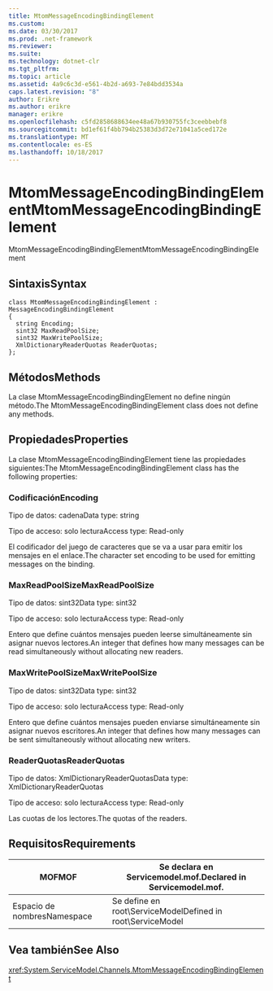 ```yaml
---
title: MtomMessageEncodingBindingElement
ms.custom: 
ms.date: 03/30/2017
ms.prod: .net-framework
ms.reviewer: 
ms.suite: 
ms.technology: dotnet-clr
ms.tgt_pltfrm: 
ms.topic: article
ms.assetid: 4a9c6c3d-e561-4b2d-a693-7e84bdd3534a
caps.latest.revision: "8"
author: Erikre
ms.author: erikre
manager: erikre
ms.openlocfilehash: c5fd2858688634ee48a67b930755fc3ceebbebf8
ms.sourcegitcommit: bd1ef61f4bb794b25383d3d72e71041a5ced172e
ms.translationtype: MT
ms.contentlocale: es-ES
ms.lasthandoff: 10/18/2017
---
```

# <a name="mtommessageencodingbindingelement"></a><span data-ttu-id="0b4dd-102">MtomMessageEncodingBindingElement</span><span class="sxs-lookup"><span data-stu-id="0b4dd-102">MtomMessageEncodingBindingElement</span></span>
<span data-ttu-id="0b4dd-103">MtomMessageEncodingBindingElement</span><span class="sxs-lookup"><span data-stu-id="0b4dd-103">MtomMessageEncodingBindingElement</span></span>  
  
## <a name="syntax"></a><span data-ttu-id="0b4dd-104">Sintaxis</span><span class="sxs-lookup"><span data-stu-id="0b4dd-104">Syntax</span></span>  
  
```  
class MtomMessageEncodingBindingElement : MessageEncodingBindingElement  
{  
  string Encoding;  
  sint32 MaxReadPoolSize;  
  sint32 MaxWritePoolSize;  
  XmlDictionaryReaderQuotas ReaderQuotas;  
};  
```  
  
## <a name="methods"></a><span data-ttu-id="0b4dd-105">Métodos</span><span class="sxs-lookup"><span data-stu-id="0b4dd-105">Methods</span></span>  
 <span data-ttu-id="0b4dd-106">La clase MtomMessageEncodingBindingElement no define ningún método.</span><span class="sxs-lookup"><span data-stu-id="0b4dd-106">The MtomMessageEncodingBindingElement class does not define any methods.</span></span>  
  
## <a name="properties"></a><span data-ttu-id="0b4dd-107">Propiedades</span><span class="sxs-lookup"><span data-stu-id="0b4dd-107">Properties</span></span>  
 <span data-ttu-id="0b4dd-108">La clase MtomMessageEncodingBindingElement tiene las propiedades siguientes:</span><span class="sxs-lookup"><span data-stu-id="0b4dd-108">The MtomMessageEncodingBindingElement class has the following properties:</span></span>  
  
### <a name="encoding"></a><span data-ttu-id="0b4dd-109">Codificación</span><span class="sxs-lookup"><span data-stu-id="0b4dd-109">Encoding</span></span>  
 <span data-ttu-id="0b4dd-110">Tipo de datos: cadena</span><span class="sxs-lookup"><span data-stu-id="0b4dd-110">Data type: string</span></span>  
  
 <span data-ttu-id="0b4dd-111">Tipo de acceso: solo lectura</span><span class="sxs-lookup"><span data-stu-id="0b4dd-111">Access type: Read-only</span></span>  
  
 <span data-ttu-id="0b4dd-112">El codificador del juego de caracteres que se va a usar para emitir los mensajes en el enlace.</span><span class="sxs-lookup"><span data-stu-id="0b4dd-112">The character set encoding to be used for emitting messages on the binding.</span></span>  
  
### <a name="maxreadpoolsize"></a><span data-ttu-id="0b4dd-113">MaxReadPoolSize</span><span class="sxs-lookup"><span data-stu-id="0b4dd-113">MaxReadPoolSize</span></span>  
 <span data-ttu-id="0b4dd-114">Tipo de datos: sint32</span><span class="sxs-lookup"><span data-stu-id="0b4dd-114">Data type: sint32</span></span>  
  
 <span data-ttu-id="0b4dd-115">Tipo de acceso: solo lectura</span><span class="sxs-lookup"><span data-stu-id="0b4dd-115">Access type: Read-only</span></span>  
  
 <span data-ttu-id="0b4dd-116">Entero que define cuántos mensajes pueden leerse simultáneamente sin asignar nuevos lectores.</span><span class="sxs-lookup"><span data-stu-id="0b4dd-116">An integer that defines how many messages can be read simultaneously without allocating new readers.</span></span>  
  
### <a name="maxwritepoolsize"></a><span data-ttu-id="0b4dd-117">MaxWritePoolSize</span><span class="sxs-lookup"><span data-stu-id="0b4dd-117">MaxWritePoolSize</span></span>  
 <span data-ttu-id="0b4dd-118">Tipo de datos: sint32</span><span class="sxs-lookup"><span data-stu-id="0b4dd-118">Data type: sint32</span></span>  
  
 <span data-ttu-id="0b4dd-119">Tipo de acceso: solo lectura</span><span class="sxs-lookup"><span data-stu-id="0b4dd-119">Access type: Read-only</span></span>  
  
 <span data-ttu-id="0b4dd-120">Entero que define cuántos mensajes pueden enviarse simultáneamente sin asignar nuevos escritores.</span><span class="sxs-lookup"><span data-stu-id="0b4dd-120">An integer that defines how many messages can be sent simultaneously without allocating new writers.</span></span>  
  
### <a name="readerquotas"></a><span data-ttu-id="0b4dd-121">ReaderQuotas</span><span class="sxs-lookup"><span data-stu-id="0b4dd-121">ReaderQuotas</span></span>  
 <span data-ttu-id="0b4dd-122">Tipo de datos: XmlDictionaryReaderQuotas</span><span class="sxs-lookup"><span data-stu-id="0b4dd-122">Data type: XmlDictionaryReaderQuotas</span></span>  
  
 <span data-ttu-id="0b4dd-123">Tipo de acceso: solo lectura</span><span class="sxs-lookup"><span data-stu-id="0b4dd-123">Access type: Read-only</span></span>  
  
 <span data-ttu-id="0b4dd-124">Las cuotas de los lectores.</span><span class="sxs-lookup"><span data-stu-id="0b4dd-124">The quotas of the readers.</span></span>  
  
## <a name="requirements"></a><span data-ttu-id="0b4dd-125">Requisitos</span><span class="sxs-lookup"><span data-stu-id="0b4dd-125">Requirements</span></span>  
  
|<span data-ttu-id="0b4dd-126">MOF</span><span class="sxs-lookup"><span data-stu-id="0b4dd-126">MOF</span></span>|<span data-ttu-id="0b4dd-127">Se declara en Servicemodel.mof.</span><span class="sxs-lookup"><span data-stu-id="0b4dd-127">Declared in Servicemodel.mof.</span></span>|  
|---------|-----------------------------------|  
|<span data-ttu-id="0b4dd-128">Espacio de nombres</span><span class="sxs-lookup"><span data-stu-id="0b4dd-128">Namespace</span></span>|<span data-ttu-id="0b4dd-129">Se define en root\ServiceModel</span><span class="sxs-lookup"><span data-stu-id="0b4dd-129">Defined in root\ServiceModel</span></span>|  
  
## <a name="see-also"></a><span data-ttu-id="0b4dd-130">Vea también</span><span class="sxs-lookup"><span data-stu-id="0b4dd-130">See Also</span></span>  
 <xref:System.ServiceModel.Channels.MtomMessageEncodingBindingElement>
